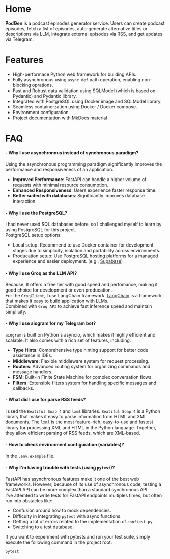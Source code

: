 # Home

**PodGen** is a podcast episodes generator service. Users can create podcast episodes, fetch a list of episodes, auto-generate alternative titles or descriptions via LLM, integrate external episodes via RSS, and get updates via Telegram.

# Features

- High-performace Python web framework for building APIs. 
- Fully asynchronous using `async def` path operation, enabling non-blocking oprations.
- Fast and Robust data validation using SQLModel (which is based on Pydantic) and Pydantic library.
- Integrated with PostgreSQL using Docker image and SQLModel library.
- Seamless containerzation using Docker / Docker compose.
- Environment configuration.
- Project documentation with MkDocs material

# FAQ

#### **- Why I use asynchronous instead of synchronous paradigm?**
Using the asynchronous programming paradigm significantly improves the performance and responsiveness of an application.

- **Improved Performance**: FastAPI can handle a higher volume of requests with minimal resource consumption.
- **Enhanced Responsiveness**: Users experience faster response time.
- **Better suited with databases**: Significantly improves database interaction.  

#### **- Why I use the PostgreSQL?**
I had never used SQL databases before, so I challenged myself to learn by using PostgreSQL for this project. </br>
PostgreSQL setup options:

- Local setup: Recommend to use Docker container for development stages due to simplicity, isolation and portability across environments.
- Producation setup: Use PostgreSQL hosting platforms for a managed experience and easier deployment. (e.g., [Supabase](https://supabase.com/))

#### **- Why I use Groq as the LLM API?**
Because, It offers a free tier with good speed and perfomance, making it good choice for development or even producation. </br>
For the `GroqClient`, I use LangChain framework. [LangChain](https://www.langchain.com/) is a framework that makes it easy to build application with LLMs. </br>
Combined with `Groq API` to achieve fast inference speed and maintain simplicity.

#### **- Why I use aiogram for my Telegram bot?**
`aiogram` is built on Python`s asyncio, which makes it highly efficient and scalable. It also comes with a rich set of features, including:

- **Type Hints**: Comprehensive type hinting support for better code assistance in IDEs.
- **Middleware**: Flexible middleware system for request processing.
- **Routers**: Advanced routing system for organizing commands and message handlers.
- **FSM**: Built-in Finite State Machine for complex conversation flows.
- **Filters**: Extensible filters system for handling specific messages and callbacks.

#### **- What did I use for parse RSS feeds?**
I used the `Beatiful Soap 4` and `lxml` libraries. `Beatiful Soap 4` is a Python library that makes it easy to parse information from HTML and XML documents. The `lxml` is the most feature-rich, easy-to-use and fastest library for processing XML and HTML in the Python language. Together, they allow efficient parsing of RSS feeds, which are XML-based.

#### **- How to check environment configuration (variables)?**
In the `.env.example` file.

#### **- Why I'm having trouble with tests (using `pytest`)?**
FastAPI has asynchronous features make it one of the best web frameworks. However, because of its use of asynchronous code, testing a FastAPI API can be more complex than a standard synchronous API.</br>
I've attemted to write tests for FastAPI endpoints multiples times, but often run into obstacles like:

- Confusion around how to mock dependencies.
- Difficulty in integrating `pytest` with async functions.
- Getting a lot of errors related to the implementation of `conftest.py`.
- Switching to a test database.

If you want to experiment with pytests and run your test suite, simply execute the following command in the project root:

    pytest